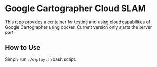 # Google Cartographer Cloud SLAM 

This repo provides a container for testing and using cloud capabilities of Google Cartographer using docker. Current version only starts the server part.

## How to Use

Simply run ```./deploy.sh``` bash script.